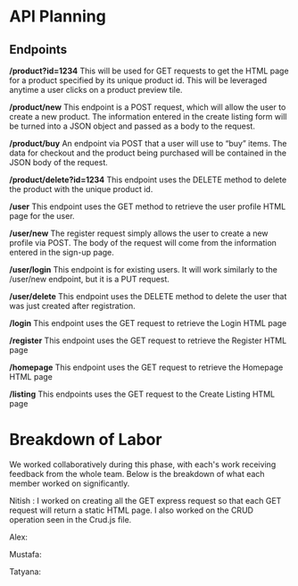 # API Planning

## Endpoints

<strong>/product?id=1234</strong>
This will be used for GET requests to get the HTML page for a product specified by its unique product id. This will be leveraged anytime a user clicks on a product preview tile.

<strong>/product/new</strong>
This endpoint is a POST request, which will allow the user to create a new product. The information entered in the create listing form will be turned into a JSON object and passed as a body to the request.

<strong>/product/buy</strong>
An endpoint via POST that a user will use to “buy” items. The data for checkout and the product being purchased will be contained in the JSON body of the request.

<strong>/product/delete?id=1234</strong>
This endpoint uses the DELETE method to delete the product with the unique product id.

<strong>/user</strong>
This endpoint uses the GET method to retrieve the user profile HTML page for the user.

<strong>/user/new</strong>
The register request simply allows the user to create a new profile via POST. The body of the request will come from the information entered in the sign-up page.

<strong>/user/login</strong>
This endpoint is for existing users. It will work similarly to the /user/new endpoint, but it is a PUT request.

<strong>/user/delete</strong>
This endpoint uses the DELETE method to delete the user that was just created after registration.

<strong>/login</strong>
This endpoint uses the GET request to retrieve the Login HTML page

<strong>/register</strong>
This endpoint uses the GET request to retrieve the Register HTML page

<strong>/homepage</strong>
This endpoint uses the GET request to retrieve the Homepage HTML page

<strong>/listing</strong>
This endpoints uses the GET request to the Create Listing HTML page

# Breakdown of Labor    
We worked collaboratively during this phase, with each's work receiving feedback from the whole team. Below is the breakdown of what each member worked on significantly.

Nitish : I worked on creating all the GET express request so that each GET request will return a static HTML page. I also worked on the CRUD operation seen in the Crud.js file.

Alex:

Mustafa:

Tatyana:
